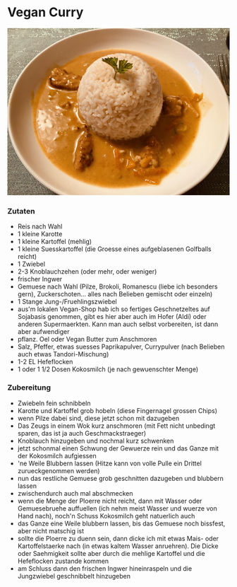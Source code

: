 # Vegan Curry

![Vegan Curry](img/vegan-curry.jpeg)


### Zutaten
* Reis nach Wahl
* 1 kleine Karotte
* 1 kleine Kartoffel (mehlig)
* 1 kleine Suesskartoffel (die Groesse eines aufgeblasenen Golfballs reicht)
* 1 Zwiebel
* 2-3 Knoblauchzehen (oder mehr, oder weniger)
* frischer Ingwer
* Gemuese nach Wahl (Pilze, Brokoli, Romanescu (liebe ich besonders gern), Zuckerschoten... alles nach Belieben gemischt oder einzeln)
* 1 Stange Jung-/Fruehlingszwiebel
* aus'm lokalen Vegan-Shop hab ich so fertiges Geschnetzeltes auf Sojabasis genommen, gibt es hier aber auch im Hofer (Aldi) oder anderen Supermaerkten. Kann man auch selbst vorbereiten, ist dann aber aufwendiger
* pflanz. Oel oder Vegan Butter zum Anschmoren
* Salz, Pfeffer, etwas suesses Paprikapulver, Currypulver (nach Belieben auch etwas Tandori-Mischung)
* 1-2 EL Hefeflocken
* 1 oder 1 1/2 Dosen Kokosmilch (je nach gewuenschter Menge)

### Zubereitung
* Zwiebeln fein schnibbeln
* Karotte und Kartoffel grob hobeln (diese Fingernagel grossen Chips)
* wenn Pilze dabei sind, diese jetzt schon mit dazugeben
* Das Zeugs in einem Wok kurz anschmoren (mit Fett nicht unbedingt sparen, das ist ja auch Geschmackstraeger)
* Knoblauch hinzugeben und nochmal kurz schwenken
* jetzt schonmal einen Schwung der Gewuerze rein und das Ganze mit der Kokosmilch aufgiessen
* 'ne Weile Blubbern lassen (Hitze kann von volle Pulle ein Drittel zurueckgenommen werden)
* nun das restliche Gemuese grob geschnitten dazugeben und blubbern lassen
* zwischendurch auch mal abschmecken
* wenn die Menge der Ploerre nicht reicht, dann mit Wasser oder Gemuesebruehe auffuellen (ich nehm meist Wasser und wuerze von Hand nach), noch'n Schuss Kokosmilch geht natuerlich auch
* das Ganze eine Weile blubbern lassen, bis das Gemuese noch bissfest, aber nicht matschig ist
* sollte die Ploerre zu duenn sein, dann dicke ich mit etwas Mais- oder Kartoffelstaerke nach (in etwas kaltem Wasser anruehren). Die Dicke oder Saehmigkeit sollte aber durch die mehlige Kartoffel und die Hefeflocken zustande kommen
* am Schluss dann den frischen Ingwer hineinraspeln und die Jungzwiebel geschnibbelt hinzugeben
